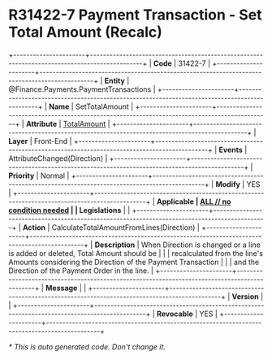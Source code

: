 ﻿---
erp.type: front-end-business-rule
erp.entity: Finance.Payments.PaymentTransactions
---

# R31422-7 Payment Transaction - Set Total Amount (Recalc)
+----------------------+----------------------------------------------------------------------------------------------+
| **Code**             | 31422-7                                                                                      |
+----------------------+----------------------------------------------------------------------------------------------+
| **Entity**           | @Finance.Payments.PaymentTransactions                                                        |
+----------------------+----------------------------------------------------------------------------------------------+
| **Name**             | SetTotalAmount                                                                               |
+----------------------+----------------------------------------------------------------------------------------------+
| **Attribute**        | [TotalAmount](../entities/Finance.Payments.PaymentTransactions.md#totalamount)               |
+----------------------+----------------------------------------------------------------------------------------------+
| **Layer**            | Front-End                                                                                    |
+----------------------+----------------------------------------------------------------------------------------------+
| **Events**           | AttributeChanged(Direction)                                                                  |
+----------------------+----------------------------------------------------------------------------------------------+
| **Priority**         | Normal                                                                                       |
+----------------------+----------------------------------------------------------------------------------------------+
| **Modify**           | YES                                                                                          |
+----------------------+----------------------------------------------------------------------------------------------+
| **Applicable         | [ALL // no condition needed](xref:applicable-legislations)                                   |
| Legislations**       |                                                                                              |
+----------------------+----------------------------------------------------------------------------------------------+
| **Action**           | CalculateTotalAmountFromLines(Direction)                                                     |
+----------------------+----------------------------------------------------------------------------------------------+
| **Description**      | When Direction is changed or a line is added or deleted, Total Amount should be              |
|                      | recalculated from the line's Amounts considering the Direction of the Payment Transaction    |
|                      | and the Direction of the Payment Order in the line.                                          |
+----------------------+----------------------------------------------------------------------------------------------+
| **Message**          |                                                                                              |
+----------------------+----------------------------------------------------------------------------------------------+
| **Version**          |                                                                                              |
+----------------------+----------------------------------------------------------------------------------------------+
| **Revocable**        | YES                                                                                          |
+----------------------+----------------------------------------------------------------------------------------------+

*\* This is auto generated code. Don't change it.*
